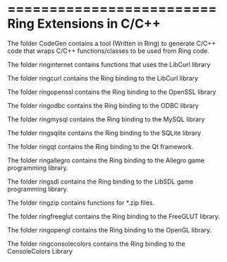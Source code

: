 =========================
Ring Extensions in C/C++
=========================

The folder CodeGen contains a tool (Written in Ring)
to generate C/C++ code that wraps C/C++ functions/classes
to be used from Ring code.

The folder ringinternet contains functions that uses the LibCurl library  

The folder ringcurl contains the Ring binding to the LibCurl library  

The folder ringopenssl contains the Ring binding to the OpenSSL library  

The folder ringodbc contains the Ring binding to the ODBC library  

The folder ringmysql contains the Ring binding to the MySQL library  

The folder ringsqlite contains the Ring binding to the SQLite library  

The folder ringqt contains the Ring binding to the Qt framework.

The folder ringallegro contains the Ring binding to the Allegro 
game programming library.

The folder ringsdl contains the Ring binding to the LibSDL
game programming library.

The folder ringzip contains functions for *.zip files.

The folder ringfreeglut contains the Ring binding to the FreeGLUT library.

The folder ringopengl contains the Ring binding to the OpenGL library.

The folder ringconsolecolors contains the Ring binding to the ConsoleColors Library